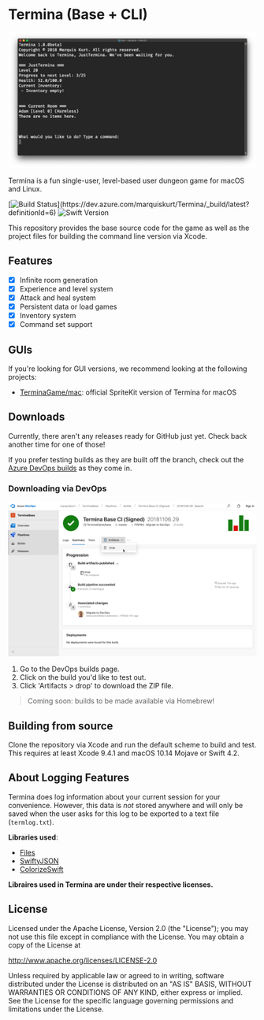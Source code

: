 # Termina (Base + CLI)

![Screenshot](img/screenshot.png)

Termina is a fun single-user, level-based user dungeon game for macOS and Linux.

[![Build Status](https://dev.azure.com/marquiskurt/Termina/_apis/build/status/Termina%20Base%20CI%20(Signed,%20Unstable))](https://dev.azure.com/marquiskurt/Termina/_build/latest?definitionId=6)
![Swift Version](https://img.shields.io/badge/swift-4.2-orange.svg)

This repository provides the base source code for the game as well as the project files for building the command line version via Xcode.

## Features
- [x] Infinite room generation
- [x] Experience and level system
- [x] Attack and heal system
- [x] Persistent data or load games
- [x] Inventory system
- [x] Command set support

## GUIs
If you're looking for GUI versions, we recommend looking at the following projects:
- [TerminaGame/mac](https://github.com/TerminaGame/mac): official SpriteKit version of Termina for macOS

## Downloads
Currently, there aren't any releases ready for GitHub just yet. Check back another time for one of those!

If you prefer testing builds as they are built off the branch, check out the [Azure DevOps builds](https://dev.azure.com/marquiskurt/Termina/_build/latest?definitionId=6) as they come in.

### Downloading via DevOps
![DevOps downloads](img/devops.png)
1. Go to the DevOps builds page.
2. Click on the build you'd like to test out.
3. Click 'Artifacts > drop' to download the ZIP file.

> Coming soon: builds to be made available via Homebrew!

## Building from source
Clone the repository via Xcode and run the default scheme to build and test. This requires at least Xcode 9.4.1 and macOS 10.14 Mojave or Swift 4.2.

## About Logging Features
Termina does log information about your current session for your convenience. However, this data is _not_ stored anywhere and will only be saved when the user asks for this log to be exported to a text file (`termlog.txt`).

**Libraries used**:
- [Files](https://github.com/JohnSundell/Files)
- [SwiftyJSON](https://github.com/SwiftyJSON/SwiftyJSON)
- [ColorizeSwift](https://github.com/mtynior/ColorizeSwift/)

**Libraires used in Termina are under their respective licenses.**

## License
Licensed under the Apache License, Version 2.0 (the "License");
you may not use this file except in compliance with the License.
You may obtain a copy of the License at

http://www.apache.org/licenses/LICENSE-2.0

Unless required by applicable law or agreed to in writing, software
distributed under the License is distributed on an "AS IS" BASIS,
WITHOUT WARRANTIES OR CONDITIONS OF ANY KIND, either express or implied.
See the License for the specific language governing permissions and
limitations under the License.
